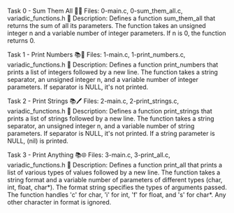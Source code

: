 Task 0 - Sum Them All 👥➕
Files: 0-main.c, 0-sum_them_all.c, variadic_functions.h
📝 Description: Defines a function sum_them_all that returns the sum of all its parameters. The function takes an unsigned integer n and a variable number of integer parameters. If n is 0, the function returns 0.

Task 1 - Print Numbers 📚🔢
Files: 1-main.c, 1-print_numbers.c, variadic_functions.h
📝 Description: Defines a function print_numbers that prints a list of integers followed by a new line. The function takes a string separator, an unsigned integer n, and a variable number of integer parameters. If separator is NULL, it's not printed.

Task 2 - Print Strings 📚🖊️
Files: 2-main.c, 2-print_strings.c, variadic_functions.h
📝 Description: Defines a function print_strings that prints a list of strings followed by a new line. The function takes a string separator, an unsigned integer n, and a variable number of string parameters. If separator is NULL, it's not printed. If a string parameter is NULL, (nil) is printed.

Task 3 - Print Anything 📚🌐
Files: 3-main.c, 3-print_all.c, variadic_functions.h
📝 Description: Defines a function print_all that prints a list of various types of values followed by a new line. The function takes a string format and a variable number of parameters of different types (char, int, float, char*). The format string specifies the types of arguments passed. The function handles 'c' for char, 'i' for int, 'f' for float, and 's' for char*. Any other character in format is ignored.
